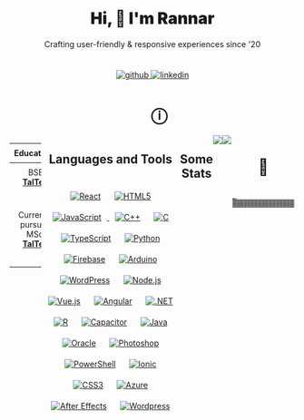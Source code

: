 <link href="style.css" rel="stylesheet"></link>

<div align="center">
  <h1 style="font-weight: 900;">Hi, 👋 I'm Rannar</h1>
</div>

<div align="center" style="margin-top: 20px; margin-bottom: 20px;">
  Crafting user-friendly & responsive experiences since '20
</div><br>

<div align="center">
  <a href="https://github.com/star2k1" target="_blank">
    <img src="https://img.shields.io/badge/github-%2324292e.svg?&style=for-the-badge&logo=github&logoColor=white" alt="github" style="margin-bottom: 5px;" />
  </a>
  <a href="https://linkedin.com/in/rannar-randm2e" target="_blank">
    <img src="https://custom-icon-badges.demolab.com/badge/LinkedIn-0A66C2?&style=for-the-badge&logo=linkedin-white&logoColor=white" alt="linkedin" style="margin-bottom: 5px;" />
  </a>
</div>
<div align="center">
  <div id="toc">
    <ul style="list-style: none">
      <summary>
        <h1> ⓘ </h1>
      </summary>
    </ul>
  </div>
  <div style="display: flex; justify-content: center;">
  <table style="border-collapse: collapse; width: 100%;">
    <thead>
      <th align="right" style="padding: 8px;">Education</th>
      <th align="left" style="padding: 8px;">Work</th>
    </thead>
    <tbody>
    <tr>
      <td align="right" style="padding: 8px;">
        BSE @ <b><a href="https://www.taltech.ee/">TalTech</a> 🎓</b><br>
        &nbsp; &nbsp; &nbsp; &nbsp; &nbsp; &nbsp; Currently pursuing MSc @ <b><a href="https://www.taltech.ee/">TalTech</a> 🎓</b>
      </td>
      <td align="left" style="padding: 8px;">👨‍💻 NetSuite/Angular Developer at <b><a href="https://www.shepherdcmms.com">Shepherd</a></b><br>
      🍦 CEO of Bing Chilling</td>
    </tr>
  </tbody>
  </table><br/>
  
<div align="center">
    <h2> Languages and Tools </h2>
  <br>
  <a href="https://reactjs.org/" target="_blank"><img style="margin: 10px" src="https://profilinator.rishav.dev/skills-assets/react-original-wordmark.svg" alt="React" height="50" /></a>  
  <a href="https://en.wikipedia.org/wiki/HTML5" target="_blank"><img style="margin: 10px" src="https://profilinator.rishav.dev/skills-assets/html5-original-wordmark.svg" alt="HTML5"       height="50" /></a>  
  <a href="https://www.javascript.com/" target="_blank"><img style="margin: 10px" src="https://profilinator.rishav.dev/skills-assets/javascript-original.svg" alt="JavaScript" height="50" />  </a>  
  <a href="https://www.cplusplus.com/" target="_blank"><img style="margin: 10px" src="https://profilinator.rishav.dev/skills-assets/cplusplus-original.svg" alt="C++" height="50" /></a>  
  <a href="https://www.cprogramming.com/" target="_blank"><img style="margin: 10px" src="https://profilinator.rishav.dev/skills-assets/c-original.svg" alt="C" height="50" /></a>  
  <a href="https://www.typescriptlang.org/" target="_blank"><img style="margin: 10px" src="https://profilinator.rishav.dev/skills-assets/typescript-original.svg" alt="TypeScript" height="50" /></a>  
  <a href="https://www.python.org/" target="_blank"><img style="margin: 10px" src="https://profilinator.rishav.dev/skills-assets/python-original.svg" alt="Python" height="50" /></a>  
  <a href="https://firebase.google.com/" target="_blank"><img style="margin: 10px" src="https://profilinator.rishav.dev/skills-assets/firebase.png" alt="Firebase" height="50" /></a>  
  <a href="https://www.arduino.cc/" target="_blank"><img style="margin: 10px" src="https://profilinator.rishav.dev/skills-assets/arduino.png" alt="Arduino" height="50" /></a>  
  <a href="https://wordpress.com/" target="_blank"><img style="margin: 10px" src="https://profilinator.rishav.dev/skills-assets/wordpress.png" alt="WordPress" height="50" /></a>  
  <a href="https://nodejs.org/" target="_blank"><img style="margin: 10px" src="https://profilinator.rishav.dev/skills-assets/nodejs-original-wordmark.svg" alt="Node.js" height="50" /></a>  
  <a href="https://vuejs.org/" target="_blank"><img style="margin: 10px" src="https://profilinator.rishav.dev/skills-assets/vuejs-original-wordmark.svg" alt="Vue.js" height="50" /></a>  
  <a href="https://angular.io/" target="_blank"><img style="margin: 10px" src="https://profilinator.rishav.dev/skills-assets/angularjs-original.svg" alt="Angular" height="50" /></a>  
  <a href="https://dotnet.microsoft.com/download/dotnet-framework" target="_blank"><img style="margin: 10px" src="https://profilinator.rishav.dev/skills-assets/dot-net-original-wordmark.svg" alt=".NET" height="50" /></a>  
  <a href="https://www.r-project.org/" target="_blank"><img style="margin: 10px" src="https://profilinator.rishav.dev/skills-assets/r.svg" alt="R" height="50" /></a>  
  <a href="https://www.capacitorjs.com/" target="_blank"><img style="margin: 10px" src="https://profilinator.rishav.dev/skills-assets/capacitor.svg" alt="Capacitor" height="50" /></a>  
  <a href="https://www.java.com/" target="_blank"><img style="margin: 10px" src="https://profilinator.rishav.dev/skills-assets/java-original-wordmark.svg" alt="Java" height="50" /></a>  
  <a href="https://www.oracle.com/in/index.html" target="_blank"><img style="margin: 10px" src="https://profilinator.rishav.dev/skills-assets/oracle-original.svg" alt="Oracle" height="50" /></a>  
  <a href="https://www.adobe.com/in/products/photoshop.html" target="_blank"><img style="margin: 10px" src="https://profilinator.rishav.dev/skills-assets/photoshop-plain.svg" alt="Photoshop" height="50" /></a>  
  <a href="https://docs.microsoft.com/en-us/powershell/" target="_blank"><img style="margin: 10px" src="https://profilinator.rishav.dev/skills-assets/powershell.png" alt="PowerShell"   height="50" /></a>  
  <a href="https://www.ionicframework.com/" target="_blank"><img style="margin: 10px" src="https://profilinator.rishav.dev/skills-assets/ionic.svg" alt="Ionic" height="50" /></a>  
  <a href="https://www.w3schools.com/css/" target="_blank"><img style="margin: 10px" src="https://profilinator.rishav.dev/skills-assets/css3-original-wordmark.svg" alt="CSS3" height="50" /></a>  
  <a href="https://azure.microsoft.com/en-in/" target="_blank"><img style="margin: 10px" src="https://profilinator.rishav.dev/skills-assets/microsoft_azure-icon.svg" alt="Azure" height="50" /></a>  
  <a href="https://www.adobe.com/in/products/aftereffects.html" target="_blank"><img style="margin: 10px" src="https://profilinator.rishav.dev/skills-assets/aftereffects.png" alt="After Effects" height="50" /></a>  
  <a href="https://wordpress.org" target="_blank"><img style="margin: 10px" src="https://profilinator.rishav.dev/skills-assets/wordpress.png" alt="Wordpress" height="50" /></a> 
</div>  
<br/>  

<div align="center"> 
<h2> Some Stats </h2> 
</div>
<div align="center"><section markdown="1" style="display: flex;"><img src="https://github-readme-stats.vercel.app/api/top-langs/?username=star2k1&theme=midnight-purple&layout=compact&langs_count=5&hide_border=true" align="center" />
<img src="https://github-readme-stats.vercel.app/api?username=star2k1&theme=midnight-purple&custom_title=star2k1's+GitHub+Stats&show-icons=true&hide_border=true" align="center" /></section></div>
<div align="center"> 
        <h1> 🐍 </h1>
<br>
<img src="https://raw.githubusercontent.com/star2k1/star2k1/output/snake.svg" alt="Snake animation" />
</div>
<br/>
